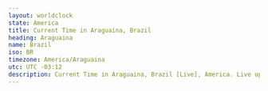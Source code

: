 ```yaml
---
layout: worldclock
state: America
title: Current Time in Araguaina, Brazil
heading: Araguaina
name: Brazil
iso: BR
timezone: America/Araguaina
utc: UTC -03:12
description: Current Time in Araguaina, Brazil [Live], America. Live update now time in Araguaina, timezone America/Araguaina, UTC -03:12, Country ISO code & Current Local Time.
---
```



